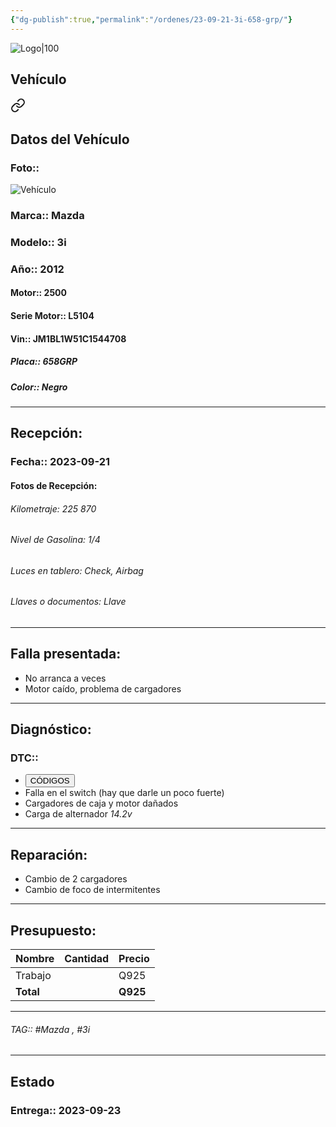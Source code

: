 ```yaml
---
{"dg-publish":true,"permalink":"/ordenes/23-09-21-3i-658-grp/"}
---
```


![Logo|100](http://drive.google.com/uc?export=view&id=137fl3TIZ0-PU8b-Pt0bsjclwHub_u78G)

## Vehículo

<div class="transclusion internal-embed is-loaded"><a class="markdown-embed-link" href="/vehiculos/mazda/3i-658-grp/#datos-del-vehiculo" aria-label="Open link"><svg xmlns="http://www.w3.org/2000/svg" width="24" height="24" viewBox="0 0 24 24" fill="none" stroke="currentColor" stroke-width="2" stroke-linecap="round" stroke-linejoin="round" class="svg-icon lucide-link"><path d="M10 13a5 5 0 0 0 7.54.54l3-3a5 5 0 0 0-7.07-7.07l-1.72 1.71"></path><path d="M14 11a5 5 0 0 0-7.54-.54l-3 3a5 5 0 0 0 7.07 7.07l1.71-1.71"></path></svg></a><div class="markdown-embed">



## Datos del Vehículo 
### Foto:: 
![Vehículo](http://drive.google.com/uc?export=view&id=1e5pzKAJs4x7ZIpXTqA5LBu8s6gTih7Wc)

### Marca:: Mazda 
### Modelo:: 3i
### Año:: 2012
#### Motor:: 2500
#### Serie Motor:: L5104
#### Vin:: JM1BL1W51C1544708
##### Placa:: 658GRP
##### Color:: Negro
---


</div></div>


## Recepción:
### Fecha:: 2023-09-21
#### Fotos de Recepción:

###### Kilometraje: 225 870
###### Nivel de Gasolina: 1/4
###### Luces en tablero: Check, Airbag
###### Llaves o documentos: Llave

---

## Falla presentada:
- No arranca a veces 
- Motor caído, problema de cargadores 


---

## Diagnóstico:
### DTC:: 

- <a href="http"><button class="btn success">CÓDIGOS</button></a>
- Falla en el switch (hay que darle un poco fuerte)
- Cargadores de caja y motor dañados 
- Carga de alternador *14.2v*

---
## Reparación:
- Cambio de 2 cargadores 
- Cambio de foco de intermitentes

---

## Presupuesto:

| Nombre | Cantidad | Precio |
| ------ | -------- | ------ |
| Trabajo        |          |   Q925     |
| **Total**       |        |    **Q925**    |

---

###### TAG:: #Mazda , #3i 

---

## Estado

### Entrega:: 2023-09-23